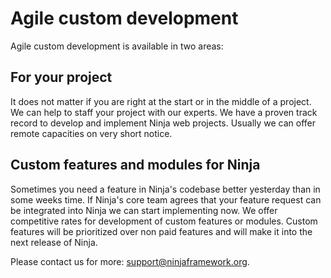 Agile custom development
========================

Agile custom development is available in two areas:

## For your project

It does not matter if you are right at the start or in the middle of a project.
We can help to staff your project with our experts. We have a proven track
record to develop and implement Ninja web projects. Usually we can offer 
remote capacities on very short notice.

## Custom features and modules for Ninja

Sometimes you need a feature in Ninja's codebase better yesterday than in some 
weeks time. If Ninja's core team  agrees that your feature request can be 
integrated into Ninja we can start implementing now. We offer competitive 
rates for development of custom features or modules. 
Custom features will be prioritized over non paid features
and will make it into the next release of Ninja.

Please contact us for more: support@ninjaframework.org.